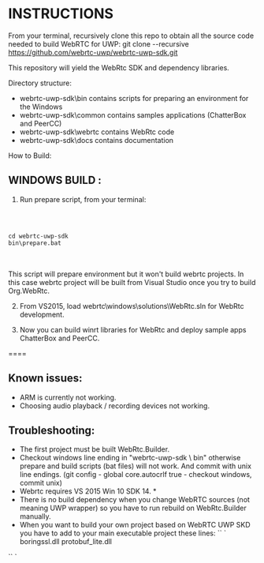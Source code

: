INSTRUCTIONS
=======

From your terminal, recursively clone this repo to obtain all the source code needed to build WebRTC for UWP:
git clone --recursive https://github.com/webrtc-uwp/webrtc-uwp-sdk.git

This repository will yield the WebRtc SDK and dependency libraries.

Directory structure:

- webrtc-uwp-sdk\bin          	contains scripts for preparing an environment for the Windows
- webrtc-uwp-sdk\common         contains samples applications (ChatterBox and PeerCC)
- webrtc-uwp-sdk\webrtc    		contains WebRtc code
- webrtc-uwp-sdk\docs			contains documentation


How to Build:

WINDOWS BUILD :
----------------------------

1) Run prepare script, from your terminal:
<br />
<pre>
<code>
cd webrtc-uwp-sdk
bin\prepare.bat
</code>
</pre>
<br />
This script will prepare environment but it won't build webrtc projects. In this case webrtc project will be built from Visual Studio once you try to build Org.WebRtc.

2) From VS2015, load webrtc\windows\solutions\WebRtc.sln for WebRtc development.

3) Now you can build winrt libraries for WebRtc and deploy sample apps ChatterBox and PeerCC.

====

Known issues:
----------------------------
* ARM is currently not working.
* Choosing audio playback / recording devices not working.

Troubleshooting:
----------------------------
 * The first project must be built WebRtc.Builder.
 * Checkout windows line ending in "webrtc-uwp-sdk \ bin" otherwise prepare and build scripts (bat files) will not work. And commit with unix line endings. (git config - global core.autocrlf true - checkout windows, commit unix)
 * Webrtc requires VS 2015 Win 10 SDK 14. *
 * There is no build dependency when you change WebRTC sources (not meaning UWP wrapper) so you have to run rebuild on WebRtc.Builder manually.
  * When you want to build your own project based on WebRTC UWP SKD you have to add to your main executable project these lines:
  `` `
      <Content Include = "<your relative path prefix eg .. \ .. \ .. \ .. \ .. \> \ webrtc \ xplatform \ webrtc \ WEBRTC_BUILD \ webrtc \ $ (Configuration) dll ">
      <Link> boringssl.dll </ link>
    </ Content>
    <Content Include = "<your relative path prefix eg .. \ .. \ .. \ .. \ .. \> \ webrtc \ xplatform \ webrtc \ WEBRTC_BUILD \ webrtc \ $ (Configuration) dll ">
      <Link> protobuf_lite.dll </ link>
    </ Content>
  `` `
